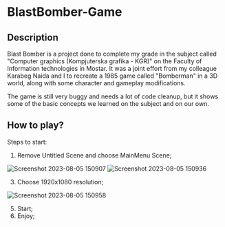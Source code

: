 # BlastBomber-Game

## Description
Blast Bomber is a project done to complete my grade in the subject called "Computer graphics (Kompjuterska grafika - KGR)" on the Faculty of Information technologies in Mostar. It was a joint effort from my colleague Karabeg Naida and I to recreate a 1985 game called "Bomberman" in a 3D world, along with some character and gameplay modifications.

The game is still very buggy and needs a lot of code cleanup, but it shows some of the basic concepts we learned on the subject and on our own.

## How to play?
Steps to start:
  1. Remove Untitled Scene and choose MainMenu Scene;

  ![Screenshot 2023-08-05 150907](https://github.com/zmehic/BlastBomber-Game/assets/60481114/664cf98d-0f5a-49a9-81d4-4e17f28afffd) ![Screenshot 2023-08-05 150936](https://github.com/zmehic/BlastBomber-Game/assets/60481114/5f69dfc5-1c83-4a27-8a2f-81c8bebcfdaf)

  

  3. Choose 1920x1080 resolution;

  
  ![Screenshot 2023-08-05 150958](https://github.com/zmehic/BlastBomber-Game/assets/60481114/2479efbe-7222-420f-ae7e-6887ceaaded5)
   
  5. Start;
  6. Enjoy;

